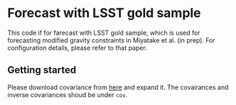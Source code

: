 # Forecast with LSST gold sample
This code if for farecast with LSST gold sample, which is used for forecasting
modified gravity constraints in Miyatake et al. (in prep). For configuration
details, please refer to that paper.

## Getting started
Please download covariance from
[here](https://www.dropbox.com/s/dv4w0pw4yhbw9po/lsst_gold_cov.tar.gz?dl=0)
and expand it. The covairances and inverse covariances shoud be under `cov`.
